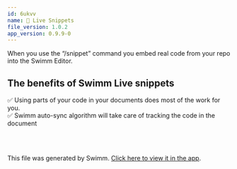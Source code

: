 ```yaml
---
id: 6ukvv
name: 👀 Live Snippets
file_version: 1.0.2
app_version: 0.9.9-0
---
```


When you use the “/snippet” command you embed real code from your repo into the Swimm Editor.

## The benefits of Swimm Live snippets

✅ Using parts of your code in your documents does most of the work for you.  
✅ Swimm auto-sync algorithm will take care of tracking the code in the document





<br/>



<br/>

This file was generated by Swimm. [Click here to view it in the app](http://localhost:5000/repos/Z2l0aHViJTNBJTNBcHJvcGVydHktbGlzdGluZy1zYW5kYm94JTNBJTNBc3dpbW1pbw==/docs/6ukvv).